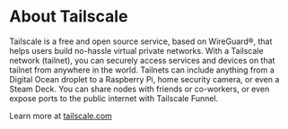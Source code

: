 # About Tailscale

Tailscale is a free and open source service, based on WireGuard®, that helps users build no-hassle virtual private networks. With a Tailscale network (tailnet), you can securely access services and devices on that tailnet from anywhere in the world. Tailnets can include anything from a Digital Ocean droplet to a Raspberry Pi, home security camera, or even a Steam Deck. You can share nodes with friends or co-workers, or even expose ports to the public internet with Tailscale Funnel.

Learn more at [tailscale.com](https://tailscale.com)
